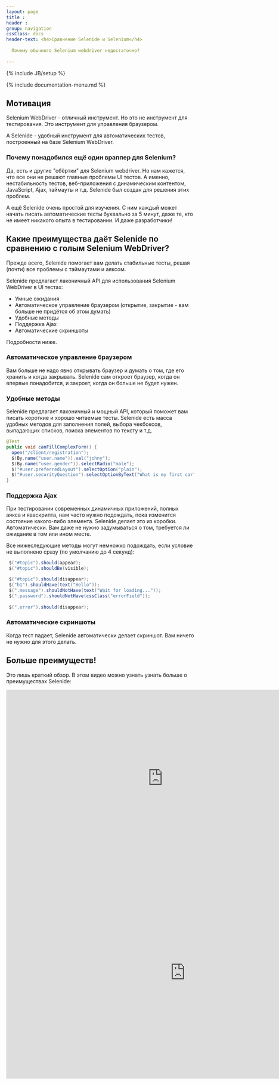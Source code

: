 ```yaml
---
layout: page
title :
header : 
group: navigation
cssClass: docs
header-text: <h4>Сравнение Selenide и Selenium</h4>
  
  Почему обычного Selenium webdriver недостаточно?
  
---
```

{% include JB/setup %}

{% include documentation-menu.md %}

## Мотивация

Selenium WebDriver - отличный инструмент. Но это не инструмент для тестирования. Это инструмент для управления браузером. 

А Selenide - удобный инструмент для автоматических тестов, построенный на базе Selenium WebDriver.

### Почему понадобился ещё один враппер для Selenium?

Да, есть и другие "обёртки" для Selenium webdriver. Но нам кажется, что все они не решают главные проблемы UI тестов.
А именно, нестабильность тестов, веб-приложения с динамическим контентом, JavaScript, Ajax, таймауты и т.д.
Selenide был создан для решения этих проблем.

А ещё Selenide очень простой для изучения. С ним каждый может начать писать автоматические тесты буквально за 5 минут, 
даже те, кто не имеет никакого опыта в тестировании. И даже разработчики!

## Какие преимущества даёт Selenide по сравнению с голым Selenium WebDriver?

Прежде всего, Selenide помогает вам делать стабильные тесты, решая (почти) все проблемы с таймаутами и аяксом.

Selenide предлагает лаконичный API для использования Selenium WebDriver в UI тестах:

* Умные ожидания
* Автоматическое управление браузером (открытие, закрытие - вам больше не придётся об этом думать)
* Удобные методы
* Поддержка Ajax
* Автоматические скриншоты

Подробности ниже.

### Автоматическое управление браузером
Вам больше не надо явно открывать браузер и думать о том, где его хранить и когда закрывать.
Selenide сам откроет браузер, когда он впервые понадобится, и закроет, когда он больше не будет нужен. 

### Удобные методы
Selenide предлагает лаконичный и мощный API, который поможет вам писать короткие и хорошо читаемые тесты. 
Selenide есть масса удобных методов для заполнения полей, выбора чекбоксов, выпадающих списков, поиска элементов по тексту и т.д.

```java
@Test
public void canFillComplexForm() {
  open("/client/registration");
  $(By.name("user.name")).val("johny");
  $(By.name("user.gender")).selectRadio("male");
  $("#user.preferredLayout").selectOption("plain");
  $("#user.securityQuestion").selectOptionByText("What is my first car?");
}
```

### Поддержка Ajax
При тестировании современных динамичных приложений, полных аякса и яваскрипта, нам часто нужно подождать, пока
 изменится состояние какого-либо элемента. Selenide делает это из коробки. Автоматически. Вам даже не нужно задумываться
 о том, требуется ли ожидание в том или ином месте. 

Все нижеследующие методы могут немножко подождать, если условие не выполнено сразу (по умолчанию до 4 секунд):

```java
 $("#topic").should(appear);
 $("#topic").shouldBe(visible);

 $("#topic").should(disappear);
 $("h1").shouldHave(text("Hello"));
 $(".message").shouldNotHave(text("Wait for loading..."));
 $(".password").shouldNotHave(cssClass("errorField"));
 
 $(".error").should(disappear);
```

### Автоматические скриншоты

Когда тест падает, Selenide автоматически делает скриншот. Вам ничего не нужно для этого делать. 

## Больше преимуществ!

Это лишь краткий обзор. В этом видео можно узнать узнать больше о преимуществах Selenide:

<div class="wrapper-content center">
<iframe width="840" height="473" src="https://www.youtube.com/embed/fR8CyLcxBZ0" frameborder="0" allowfullscreen></iframe>
</div>

<div class="wrapper-content center">
<iframe src="https://docs.google.com/presentation/d/1ZksjuL2vPN_pkhMuon0HH4gm7KNmjU50pByRRGzgVko/embed?start=false&loop=false&delayms=3000" frameborder="0" width="960" height="569" allowfullscreen="true" mozallowfullscreen="true" webkitallowfullscreen="true"></iframe>
</div>

<br/>



